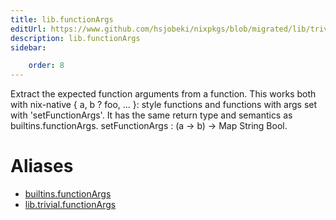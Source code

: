 ```yaml
---
title: lib.functionArgs
editUrl: https://www.github.com/hsjobeki/nixpkgs/blob/migrated/lib/trivial.nix#L589C18
description: lib.functionArgs
sidebar:

    order: 8
---
```


Extract the expected function arguments from a function.
This works both with nix-native { a, b ? foo, ... }: style
functions and functions with args set with 'setFunctionArgs'. It
has the same return type and semantics as builtins.functionArgs.
setFunctionArgs : (a → b) → Map String Bool.


# Aliases

- [builtins.functionArgs](/nix-doc-comments/reference/builtins/builtins-functionargs)
- [lib.trivial.functionArgs](/nix-doc-comments/reference/lib/trivial/lib-trivial-functionargs)


